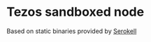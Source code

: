 # Tezos sandboxed node

Based on static binaries provided by [Serokell](https://github.com/serokell/tezos-packaging)